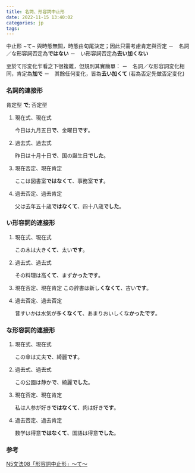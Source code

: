 ```yaml
---
title: 名詞、形容詞中止形
date: 2022-11-15 13:40:02
categories: jp
tags:
---
```


中止形 ~て~ 與時態無關，時態由句尾決定；因此只需考慮肯定與否定
    －　名詞／な形容詞否定為**ではない**
    －　い形容詞否定為**去い加くない**

至於て形変化乍看之下很複雜，但規則其實簡單：
    －　名詞／な形容詞変化相同，肯定為**加で**
    －　其餘任何変化，皆為**去い加くて** (若為否定先做否定変化)



### 名詞的連接形

肯定型 **で**; 否定型

1. 現在式、現在式

    今日は九月五日**で**、金曜日**です**。

2. 過去式、過去式

    昨日は十月十日**で**、国の誕生日**でした**。

3. 現在否定、現在肯定

    ここは図書室**ではなくて**、事務室**です**。

4. 過去否定、過去肯定

    父は去年五十歳**ではなくて**、四十八歳**でした**。

### い形容詞的連接形

1. 現在式、現在式

    この木は大き**くて**、太い**です**。

2. 過去式、過去式

    その料理は高**くて**、まず**かったです**。

3. 現在否定、現在肯定
    この辞書は新し**くなくて**、古い**です**。

4. 過去否定、過去否定

    昔すいかは水気が多**くなくて**、あまりおいしくな**かったです**。

### な形容詞的連接形

1. 現在式、現在式

    この傘は丈夫**で**、綺麗**です**。

2. 過去式、過去式
    
    この公園は静か**で**、綺麗**でした**。

3. 現在否定、現在肯定

    私は人参が好き**ではなくて**、肉は好き**です**。

4. 過去否定、過去肯定

    数学は得意**ではなくて**、国語は得意**でした**。


### 参考

[N5文法08「形容詞中止形」～て～][01]

[01]: https://www.sigure.tw/learn-japanese/grammar/n5/08.php